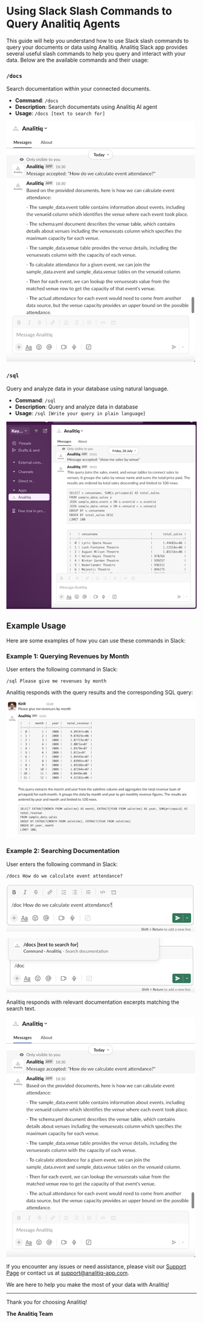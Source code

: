 
# Using Slack Slash Commands to Query Analitiq Agents
This guide will help you understand how to use Slack slash commands to query your documents or data using Analitiq.
Analitiq Slack app provides several useful slash commands to help you query and interact with your data. Below are the available commands and their usage:

### `/docs`

Search documentation within your connected documents.

- **Command**: `/docs`
- **Description**: Search documentats using Analitiq AI agent
- **Usage**: `/docs [text to search for]`

![slack_docs_step3.png](..%2F..%2Fassets%2Fimages%2Fslack%2Fslack_docs_step3.png)

### `/sql`

Query and analyze data in your database using natural language.

- **Command**: `/sql`
- **Description**: Query and analyze data in database
- **Usage**: `/sql [Write your query in plain language]`

![slack_2.png](..%2F..%2Fassets%2Fimages%2Fslack%2Fslack_2.png)

## Example Usage

Here are some examples of how you can use these commands in Slack:

### Example 1: Querying Revenues by Month

User enters the following command in Slack:

```
/sql Please give me revenues by month
```

Analitiq responds with the query results and the corresponding SQL query:

![slack.png](..%2F..%2Fassets%2Fimages%2Fslack%2Fslack.png)

### Example 2: Searching Documentation

User enters the following command in Slack:

```
/docs How do we calculate event attendance?
```

![slack_docs_step1.png](..%2F..%2Fassets%2Fimages%2Fslack%2Fslack_docs_step1.png)


![slack_docs_step2.png](docs/assets/images/slack/slack_docs_step2.png)


Analitiq responds with relevant documentation excerpts matching the search text.

![slack_docs_step3.png](..%2F..%2Fassets%2Fimages%2Fslack%2Fslack_docs_step3.png)

If you encounter any issues or need assistance, please visit our [Support Page](https://analitiq-app.com/support) or contact us at support@analitiq-app.com.

We are here to help you make the most of your data with Analitiq!

---

Thank you for choosing Analitiq!

**The Analitiq Team**
